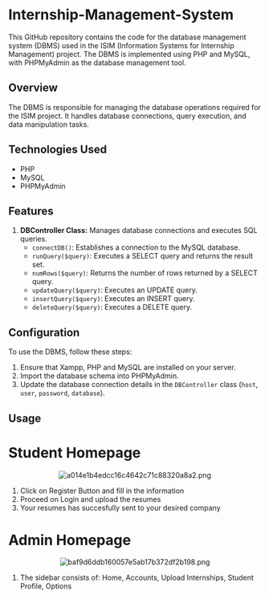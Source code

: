 # Internship-Management-System

This GitHub repository contains the code for the database management system (DBMS) used in the ISIM (Information Systems for Internship Management) project. The DBMS is implemented using PHP and MySQL, with PHPMyAdmin as the database management tool.

## Overview

The DBMS is responsible for managing the database operations required for the ISIM project. It handles database connections, query execution, and data manipulation tasks.

## Technologies Used

- PHP
- MySQL
- PHPMyAdmin

## Features

1. **DBController Class:** Manages database connections and executes SQL queries.
   - `connectDB()`: Establishes a connection to the MySQL database.
   - `runQuery($query)`: Executes a SELECT query and returns the result set.
   - `numRows($query)`: Returns the number of rows returned by a SELECT query.
   - `updateQuery($query)`: Executes an UPDATE query.
   - `insertQuery($query)`: Executes an INSERT query.
   - `deleteQuery($query)`: Executes a DELETE query.

## Configuration

To use the DBMS, follow these steps:

1. Ensure that Xampp, PHP and MySQL are installed on your server.
2. Import the database schema into PHPMyAdmin.
3. Update the database connection details in the `DBController` class (`host`, `user`, `password`, `database`).

## Usage

# Student Homepage
<div id="header" align="center">
 <img src="https://imgtr.ee/images/2024/04/02/a014e1b4edcc16c4642c71c88320a8a2.png" alt="a014e1b4edcc16c4642c71c88320a8a2.png" />
</div>

1. Click on Register Button and fill in the information
2. Proceed on Login and upload the resumes
3. Your resumes has succesfully sent to your desired company

# Admin Homepage
<div id="header" align="center">
 <img src="https://imgtr.ee/images/2024/04/02/baf9d6ddb160057e5ab17b372df2b198.png" alt="baf9d6ddb160057e5ab17b372df2b198.png" border="0" />
</div>

1. The sidebar consists of: Home, Accounts, Upload Internships, Student Profile, Options
